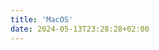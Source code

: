 ```yaml
---
title: 'MacOS'
date: 2024-05-13T23:28:28+02:00
---
```


<!--- When running hugo new every site inherits this content :) -->